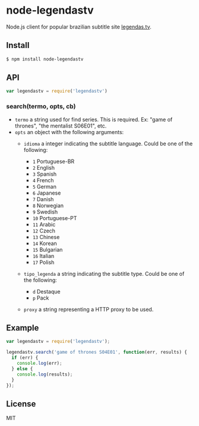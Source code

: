 # node-legendastv
 
Node.js client for popular brazilian subtitle site [legendas.tv](http://www.legendas.tv).

## Install

```sh
$ npm install node-legendastv
```

## API

```js
var legendastv = require('legendastv')
```

### search(termo, opts, cb)

- `termo` a string used for find series. This is required. Ex: "game of thrones", "the mentalist S06E01", etc.
- `opts` an object with the following arguments:
  - `idioma` a integer indicating the subtitle language. Could be one of the following:
    - `1`  Portuguese-BR
    - `2`  English
    - `3`  Spanish
    - `4`  French
    - `5`  German
    - `6`  Japanese
    - `7`  Danish
    - `8`  Norwegian
    - `9`  Swedish
    - `10` Portuguese-PT
    - `11` Arabic
    - `12` Czech
    - `13` Chinese
    - `14` Korean
    - `15` Bulgarian
    - `16` Italian
    - `17` Polish
  
  - `tipo_legenda` a string indicating the subtitle type. Could be one of the following:
    - `d` Destaque
    - `p` Pack
  - `proxy` a string representing a HTTP proxy to be used.
  

## Example

```js
var legendastv = require('legendastv');

legendastv.search('game of thrones S04E01', function(err, results) {
  if (err) {
    console.log(err);
  } else {
    console.log(results);
  }
});

```

## License

MIT